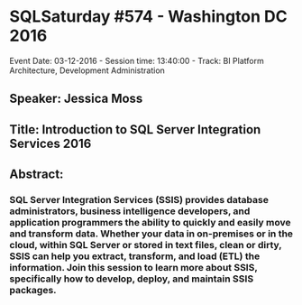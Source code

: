 # SQLSaturday #574 - Washington DC 2016
Event Date: 03-12-2016 - Session time: 13:40:00 - Track: BI Platform Architecture, Development  Administration
## Speaker: Jessica Moss
## Title: Introduction to SQL Server Integration Services 2016
## Abstract:
### SQL Server Integration Services (SSIS) provides database administrators, business intelligence developers, and application programmers the ability to quickly and easily move and transform data.  Whether your data in on-premises or in the cloud, within SQL Server or stored in text files, clean or dirty, SSIS can help you extract, transform, and load (ETL) the information.  Join this session to learn more about SSIS, specifically how to develop, deploy, and maintain SSIS packages.
